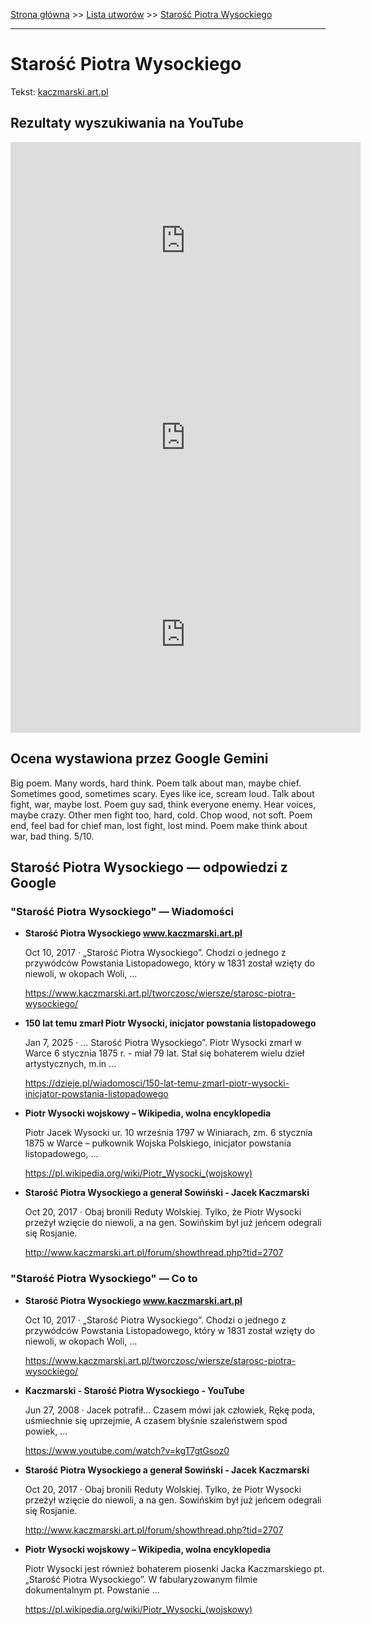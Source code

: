 [Strona główna](../index.md) >> [Lista utworów](../list.md) >> [Starość Piotra Wysockiego](557.md)

---

# Starość Piotra Wysockiego

Tekst: [kaczmarski.art.pl](https://www.kaczmarski.art.pl/tworczosc/wiersze/starosc-piotra-wysockiego/)

## Rezultaty wyszukiwania na YouTube

<iframe width="560" height="315" src="https://www.youtube.com/embed/kgT7gtGsoz0?si=IdontcarewhotheIRSsendsImnotpayingtaxes" title="YouTube video player" frameborder="0" allow="accelerometer; autoplay; clipboard-write; encrypted-media; gyroscope; picture-in-picture; web-share" referrerpolicy="strict-origin-when-cross-origin" allowfullscreen></iframe>

<iframe width="560" height="315" src="https://www.youtube.com/embed/DDT9oA0MwX0?si=IdontcarewhotheIRSsendsImnotpayingtaxes" title="YouTube video player" frameborder="0" allow="accelerometer; autoplay; clipboard-write; encrypted-media; gyroscope; picture-in-picture; web-share" referrerpolicy="strict-origin-when-cross-origin" allowfullscreen></iframe>

<iframe width="560" height="315" src="https://www.youtube.com/embed/kcxEu2IVT0c?si=IdontcarewhotheIRSsendsImnotpayingtaxes" title="YouTube video player" frameborder="0" allow="accelerometer; autoplay; clipboard-write; encrypted-media; gyroscope; picture-in-picture; web-share" referrerpolicy="strict-origin-when-cross-origin" allowfullscreen></iframe>

## Ocena wystawiona przez Google Gemini

Big poem. Many words, hard think. Poem talk about man, maybe chief. Sometimes good, sometimes scary. Eyes like ice, scream loud. Talk about fight, war, maybe lost. Poem guy sad, think everyone enemy. Hear voices, maybe crazy. Other men fight too, hard, cold. Chop wood, not soft. Poem end, feel bad for chief man, lost fight, lost mind. Poem make think about war, bad thing. 5/10. 


## Starość Piotra Wysockiego — odpowiedzi z Google

### "Starość Piotra Wysockiego" — Wiadomości

- **Starość Piotra Wysockiego www.kaczmarski.art.pl**

    Oct 10, 2017  ·  „Starość Piotra Wysockiego”. Chodzi o jednego z przywódców Powstania Listopadowego, który w 1831 został wzięty do niewoli, w okopach Woli, ... 

   <https://www.kaczmarski.art.pl/tworczosc/wiersze/starosc-piotra-wysockiego/>
- **150 lat temu zmarł Piotr Wysocki, inicjator powstania listopadowego**

    Jan 7, 2025  ·  ... Starość Piotra Wysockiego”. Piotr Wysocki zmarł w Warce 6 stycznia 1875 r. - miał 79 lat. Stał się bohaterem wielu dzieł artystycznych, m.in ... 

   <https://dzieje.pl/wiadomosci/150-lat-temu-zmarl-piotr-wysocki-inicjator-powstania-listopadowego>
- **Piotr Wysocki wojskowy – Wikipedia, wolna encyklopedia**

    Piotr Jacek Wysocki ur. 10 września 1797 w Winiarach, zm. 6 stycznia 1875 w Warce – pułkownik Wojska Polskiego, inicjator powstania listopadowego, ... 

   <https://pl.wikipedia.org/wiki/Piotr_Wysocki_(wojskowy)>
- **Starość Piotra Wysockiego a generał Sowiński - Jacek Kaczmarski**

    Oct 20, 2017  ·  Obaj bronili Reduty Wolskiej. Tylko, że Piotr Wysocki przeżył wzięcie do niewoli, a na gen. Sowińskim był już jeńcem odegrali się Rosjanie. 

   <http://www.kaczmarski.art.pl/forum/showthread.php?tid=2707>

### "Starość Piotra Wysockiego" — Co to

- **Starość Piotra Wysockiego www.kaczmarski.art.pl**

    Oct 10, 2017  ·  „Starość Piotra Wysockiego”. Chodzi o jednego z przywódców Powstania Listopadowego, który w 1831 został wzięty do niewoli, w okopach Woli, ... 

   <https://www.kaczmarski.art.pl/tworczosc/wiersze/starosc-piotra-wysockiego/>
- **Kaczmarski - Starość Piotra Wysockiego - YouTube**

    Jun 27, 2008  ·  Jacek potrafił... Czasem mówi jak człowiek, Rękę poda, uśmiechnie się uprzejmie, A czasem błyśnie szaleństwem spod powiek, ... 

   <https://www.youtube.com/watch?v=kgT7gtGsoz0>
- **Starość Piotra Wysockiego a generał Sowiński - Jacek Kaczmarski**

    Oct 20, 2017  ·  Obaj bronili Reduty Wolskiej. Tylko, że Piotr Wysocki przeżył wzięcie do niewoli, a na gen. Sowińskim był już jeńcem odegrali się Rosjanie. 

   <http://www.kaczmarski.art.pl/forum/showthread.php?tid=2707>
- **Piotr Wysocki wojskowy – Wikipedia, wolna encyklopedia**

    Piotr Wysocki jest również bohaterem piosenki Jacka Kaczmarskiego pt. „Starość Piotra Wysockiego”. W fabularyzowanym filmie dokumentalnym pt. Powstanie ... 

   <https://pl.wikipedia.org/wiki/Piotr_Wysocki_(wojskowy)>

